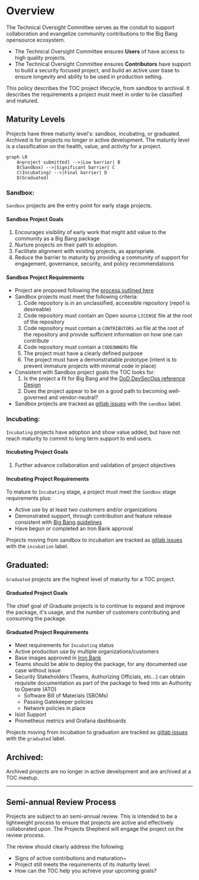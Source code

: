 # Overview

The Technical Oversight Committee serves as the conduit to support collaboration and evangelize community contributions to the Big Bang opensource ecosystem. 
* The Technical Oversight Committee ensures __Users__ of have access to high quality projects.
* The Technical Oversight Committee ensures __Contributors__ have support to build a security focused project, and build an active user base to ensure longevity and ability to be used in production setting.

This policy describes the TOC project lifecycle, from sandbox to archival. It describes the requirements a project must meet in order to be classified and matured.

## Maturity Levels 

Projects have three maturity level's: sandbox, incubating, or graduated. Archived is for projects no longer in active development. The maturity level is a classification on the health, value, and activity for a project.

```mermaid
graph LR
    A>project submitted] -->|Low barrier| B
    B(Sandbox) -->|Significant barrier| C
    C(Incubating) -->|Final barrier| D
    D(Graduated)
```
### Sandbox: 

`Sandbox` projects are the entry point for early stage projects.

#### Sandbox Project Goals
1. Encourages visibility of early work that might add value to the community as a Big Bang package
2. Nurture projects on their path to adoption.
3. Facilitate alignment with existing projects, as appropriate.
4. Reduce the barrier to maturity by providing a community of support for engagement, governance, security, and policy recommendations

#### Sandbox Project Requirements
* Project are proposed following the [process outlined here](https://repo1.dso.mil/platform-one/bbtoc/-/blob/master/projects/getting-started/README.md)
* Sandbox projects must meet the following criteria:  
  1. Code repository is in an unclassified, accessible repository (repo1 is desireable)
  2. Code repository must contain an Open source `LICENSE` file at the root of the repository
  3. Code repository must contain a `CONTRIBUTORS.md` file at the root of the repository and provide sufficient information on how one can contribute
  4. Code repository must contain a `CODEOWNERS` file
  5. The project must have a clearly defined purpose
  6. The project must have a demonstratable prototype (intent is to prevent immature projects with minimal code in place)
* Consistent with Sandbox project goals the TOC looks for:
	1. Is the project a fit for Big Bang and the [DoD DevSecOps reference Design](https://dodcio.defense.gov/Portals/0/Documents/Library/DevSecOpsReferenceDesign.pdf)
	2. Does the project appear to be on a good path to becoming well-governed and vendor-neutral? 
* Sandbox projects are tracked as [gitlab issues](https://repo1.dso.mil/platform-one/bbtoc/-/issues?scope=all&utf8=%E2%9C%93&state=opened&label_name[]=sandbox) with the `sandbox` label.

### Incubating: 
`Incubating` projects have adoption and show value added, but have not reach maturity to commit to long term support to end users.

#### Incubating Project Goals
1. Further advance collaboration and validation of project objectives

#### Incubating Project Requirements
To mature to `Incubating` stage, a project must meet the `Sandbox` stage requirements plus:
* Active use by at least two customers and/or organizations
* Demonstrated support, through contribution and feature release consistent with [Big Bang guidelines](https://repo1.dso.mil/platform-one/big-bang/bigbang)
* Have begun or completed an Iron Bank approval

Projects moving from sandbox to incubation are tracked as [gitlab issues](https://repo1.dso.mil/platform-one/bbtoc/-/issues?scope=all&utf8=%E2%9C%93&state=opened&label_name[]=graduated) with the `incubation` label.


## Graduated: 

`Graduated` projects are the highest level of maturity for a TOC project.


#### Graduated Project Goals

The chief goal of Graduate projects is to continue to expand and improve the package, it's usage, and the number of customers contributing and consuming the package.

#### Graduated Project Requirements
* Meet requirements for `Incubating` status
* Active production use by multiple organizations/customers
* Base images approved in [Iron Bank](https://p1.dso.mil/#/products/iron-bank/)
* Teams should be able to deploy the package, for any documented use case without issue
* Security Stakeholders (Teams, Authorizing Officials, etc...) can obtain requisite documentation as part of the package to feed into an Authority to Operate (ATO)
  * Software Bill of Materials (SBOMs)
  * Passing Gatekeeper policies
  * Network policies in place
* Isiot Support
* Prometheus metrics and Grafana dashboards

Projects moving from incubation to graduation are tracked as [gitlab issues](https://repo1.dso.mil/platform-one/bbtoc/-/issues?scope=all&utf8=%E2%9C%93&state=opened&label_name[]=graduated) with the `graduated` label.
## Archived: 
Archived projects are no longer in active development and are archived at a TOC meetup.

----

## Semi-annual Review Process 

Projects are subject to an semi-annual review. This is intended to be a lightweight process to ensure that projects are active and effectively collaborated upon. The Projects Shepherd will engage the project on the review process.

The review should clearly address the following:

* Signs of active contributions and maturation~
* Project still meets the requirements of its maturity level.
* How can the TOC help you achieve your upcoming goals?

